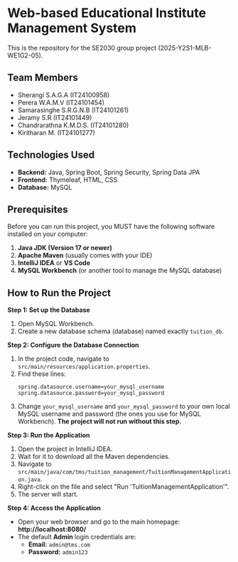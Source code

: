 # Web-based Educational Institute Management System

This is the repository for the SE2030 group project (2025-Y2S1-MLB-WE1G2-05).

## Team Members
- Sherangi S.A.G.A (IT24100958)
- Perera W.A.M.V (IT24101454)
- Samarasinghe S.R.G.N.B (IT24101261)
- Jeramy S.R (IT24101449)
- Chandrarathna K.M.D.S. (IT24101280)
- Kiritharan M. (IT24101277)

## Technologies Used
- **Backend:** Java, Spring Boot, Spring Security, Spring Data JPA
- **Frontend:** Thymeleaf, HTML, CSS
- **Database:** MySQL

## Prerequisites
Before you can run this project, you MUST have the following software installed on your computer:
1.  **Java JDK (Version 17 or newer)**
2.  **Apache Maven** (usually comes with your IDE)
3.  **IntelliJ IDEA** or **VS Code**
4.  **MySQL Workbench** (or another tool to manage the MySQL database)

## How to Run the Project

**Step 1: Set up the Database**
1.  Open MySQL Workbench.
2.  Create a new database schema (database) named exactly `tuition_db`.

**Step 2: Configure the Database Connection**
1.  In the project code, navigate to `src/main/resources/application.properties`.
2.  Find these lines:
    ```properties
    spring.datasource.username=your_mysql_username
    spring.datasource.password=your_mysql_password
    ```
3.  Change `your_mysql_username` and `your_mysql_password` to your own local MySQL username and password (the ones you use for MySQL Workbench). **The project will not run without this step.**

**Step 3: Run the Application**
1.  Open the project in IntelliJ IDEA.
2.  Wait for it to download all the Maven dependencies.
3.  Navigate to `src/main/java/com/tms/tuition_management/TuitionManagementApplication.java`.
4.  Right-click on the file and select "Run 'TuitionManagementApplication'".
5.  The server will start.

**Step 4: Access the Application**
-   Open your web browser and go to the main homepage: **http://localhost:8080/**
-   The default **Admin** login credentials are:
    -   **Email:** `admin@tms.com`
    -   **Password:** `admin123`